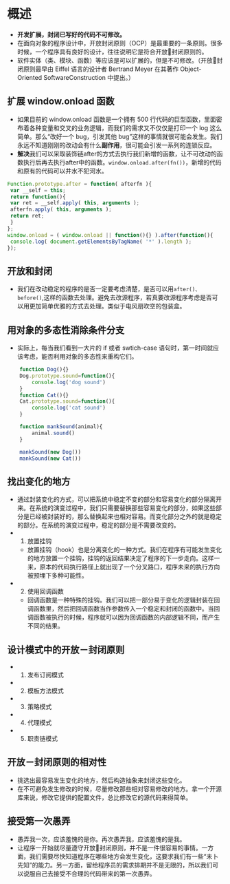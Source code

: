 # 概述

- **开发扩展，封闭已写好的代码不可修改。**
- 在面向对象的程序设计中，开放封闭原则（OCP）是最重要的一条原则。很多时候，一个程序具有良好的设计，往往说明它是符合开放封闭原则的。
- 软件实体（类、模块、函数）等应该是可以扩展的，但是不可修改。（开放封闭原则最早由 Eiffel 语言的设计者 Bertrand Meyer 在其著作 Object-Oriented SoftwareConstruction 中提出。）

## 扩展 window.onload 函数

- 如果目前的 window.onload 函数是一个拥有 500 行代码的巨型函数，里面密布着各种变量和交叉的业务逻辑，而我们的需求又不仅仅是打印一个 log 这么简单。那么“改好一个 bug，引发其他 bug”这样的事情就很可能会发生。我们永远不知道刚刚的改动会有什么**副作用**，很可能会引发一系列的连锁反应。
- **解决**我们可以采取装饰链after的方式去执行我们新增的函数，让不可改动的函数执行后再去执行after中的函数。`window.onload.after(fn())`，新增的代码和原有的代码可以井水不犯河水。


```js
Function.prototype.after = function( afterfn ){
 var __self = this;
 return function(){
 var ret = __self.apply( this, arguments );
 afterfn.apply( this, arguments );
 return ret;
 }
};
window.onload = ( window.onload || function(){} ).after(function(){
 console.log( document.getElementsByTagName( '*' ).length );
}); 
```

## 开放和封闭

- 我们在改动稳定的程序的是否一定要考虑清楚，是否可以用`after()、before()`,这样的函数去处理。避免去改源程序，若真要改源程序考虑是否可以用更加简单优雅的方式去处理。类似于电风扇吹空的包装盒。

## 用对象的多态性消除条件分支

- 实际上，每当我们看到一大片的 if 或者 swtich-case 语句时，第一时间就应该考虑，能否利用对象的多态性来重构它们。
  
```js
    function Dog(){}
    Dog.prototype.sound=function(){
        console.log('dog sound')
    }
    function Cat(){}
    Cat.prototype.sound=function(){
        console.log('cat sound')
    }

    function mankSound(animal){
        animal.sound()
    }

    mankSound(new Dog())
    mankSound(new Cat())
```

## 找出变化的地方

- 通过封装变化的方式，可以把系统中稳定不变的部分和容易变化的部分隔离开来。在系统的演变过程中，我们只需要替换那些容易变化的部分，如果这些部分是已经被封装好的，那么替换起来也相对容易。而变化部分之外的就是稳定的部分。在系统的演变过程中，稳定的部分是不需要改变的。
- 1. 放置挂钩
  - 放置挂钩（hook）也是分离变化的一种方式。我们在程序有可能发生变化的地方放置一个挂钩，挂钩的返回结果决定了程序的下一步走向。这样一来，原本的代码执行路径上就出现了一个分叉路口，程序未来的执行方向被预埋下多种可能性。
- 2. 使用回调函数
  - 回调函数是一种特殊的挂钩。我们可以把一部分易于变化的逻辑封装在回调函数里，然后把回调函数当作参数传入一个稳定和封闭的函数中。当回调函数被执行的时候，程序就可以因为回调函数的内部逻辑不同，而产生不同的结果。
  
## 设计模式中的开放－封闭原则

- 1. 发布订阅模式
- 2. 模板方法模式
- 3. 策略模式
- 4. 代理模式
- 5. 职责链模式

## 开放－封闭原则的相对性

- 挑选出最容易发生变化的地方，然后构造抽象来封闭这些变化。
- 在不可避免发生修改的时候，尽量修改那些相对容易修改的地方。拿一个开源库来说，修改它提供的配置文件，总比修改它的源代码来得简单。 

## 接受第一次愚弄

- 愚弄我一次，应该羞愧的是你。再次愚弄我，应该羞愧的是我。
- 让程序一开始就尽量遵守开放封闭原则，并不是一件很容易的事情。一方面，我们需要尽快知道程序在哪些地方会发生变化，这要求我们有一些“未卜先知”的能力。另一方面，留给程序员的需求排期并不是无限的，所以我们可以说服自己去接受不合理的代码带来的第一次愚弄。
  